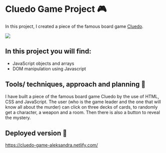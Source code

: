 # Cluedo Game Project 🎮

In this project, I created a piece of the famous board game [Cluedo](https://en.wikipedia.org/wiki/Cluedo).

![](https://cdn02.nintendo-europe.com/media/images/10_share_images/games_15/nintendo_switch_download_software_1/H2x1_NSwitchDS_Cluedo_image1600w.jpg)

## In this project you will find:

- JavaScript objects and arrays
- DOM manipulation using Javascript

## Tools/ techniques, approach and planning 🔨

I have built a piece of the famous board game Cluedo by the use of HTML, CSS and JavaScript. The user (who is the game leader and the one that will know all about the murder) can click on three decks of cards, to randomly get a character, a weapon and a room. Then there is also a button to reveal the mystery.

## Deployed version 🚀

https://cluedo-game-aleksandra.netlify.com/
